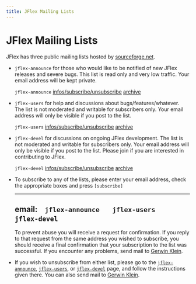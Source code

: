 ```yaml
---
title: JFlex Mailing Lists
---
```


# JFlex Mailing Lists

JFlex has three public mailing lists hosted by [sourceforge.net](http://sourceforge.net).

-   `jflex-announce` for those who would like to be notified of new JFlex releases and severe bugs. This list is read only and very low traffic. Your email address will be kept private.

    `jflex-announce`
    [infos/subscribe/unsubscribe](http://lists.sourceforge.net/lists/listinfo/jflex-announce)
    [archive](http://sourceforge.net/mailarchive/forum.php?forum=jflex-announce)

-   `jflex-users` for help and discussions about bugs/features/whatever. The list is not moderated and writable for subscribers only. Your email address will only be visible if you post to the list.
    
    `jflex-users`
    [infos/subscribe/unsubscribe](http://lists.sourceforge.net/lists/listinfo/jflex-users)
    [archive](http://sourceforge.net/mailarchive/forum.php?forum=jflex-users)

-   `jflex-devel` for discussions on ongoing JFlex development. The list is not moderated and writable for subscribers only. Your email address will only be visible if you post to the list. Please join if you are interested in contributing to JFlex.

    `jflex-devel`
    [infos/subscribe/unsubscribe](http://lists.sourceforge.net/lists/listinfo/jflex-devel)
    [archive](http://sourceforge.net/mailarchive/forum.php?forum=jflex-devel)

-   To subscribe to any of the lists, please enter your email address, check the appropriate boxes and press `[subscribe]`

      ----------------------------------------------------------------
      email: 
        `jflex-announce`       `jflex-users`       `jflex-devel`    
      ----------------------------------------------------------------

    To prevent abuse you will receive a request for confirmation. If you reply to that request from the same address you wished to subscribe, you should receive a final confirmation that your subscription to the list was successful. If  you encounter any problems, send mail to [Gerwin Klein](mailto:lsf@jflex.de).

-   If you wish to unsubscribe from either list, please go to the
    [`jflex-announce`](http://lists.sourceforge.net/lists/listinfo/jflex-announce),
    [`jflex-users`](http://lists.sourceforge.net/lists/listinfo/jflex-users),
    or
    [`jflex-devel`](http://lists.sourceforge.net/lists/listinfo/jflex-devel)
    page, and follow the instructions given there. You can also send
    mail to [Gerwin Klein](mailto:lsf@jflex.de).
